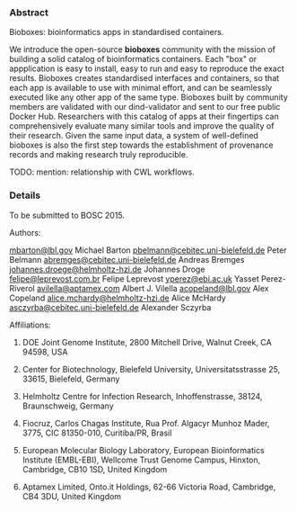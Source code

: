 ### Abstract

Bioboxes: bioinformatics apps in standardised containers.

We introduce the open-source **bioboxes** community with the mission
of building a solid catalog of bioinformatics containers. Each "box"
or appplication is easy to install, easy to run and easy to reproduce
the exact results. Bioboxes creates standardised interfaces and
containers, so that each app is available to use with minimal effort,
and can be seamlessly executed like any other app of the same
type. Bioboxes built by community members are validated with our
dind-validator and sent to our free public Docker Hub. Researchers
with this catalog of apps at their fingertips can comprehensively
evaluate many similar tools and improve the quality of their
research. Given the same input data, a system of well-defined bioboxes
is also the first step towards the establishment of provenance records
and making research truly reproducible.

TODO: mention: relationship with CWL workflows.

### Details

To be submitted to BOSC 2015.


Authors:

mbarton@lbl.gov Michael Barton
pbelmann@cebitec.uni-bielefeld.de Peter Belmann
abremges@cebitec.uni-bielefeld.de Andreas Bremges
johannes.droege@helmholtz-hzi.de Johannes Droge
felipe@leprevost.com.br Felipe Leprevost
yperez@ebi.ac.uk Yasset Perez-Riverol
avilella@aptamex.com Albert J. Vilella
acopeland@lbl.gov Alex Copeland
alice.mchardy@helmholtz-hzi.de Alice McHardy
asczyrba@cebitec.uni-bielefeld.de Alexander Sczyrba

Affiliations:

1. DOE Joint Genome Institute, 2800 Mitchell Drive, Walnut Creek, CA 94598, USA

2. Center for Biotechnology, Bielefeld University, Universitatsstrasse 25, 33615, Bielefeld, Germany

3. Helmholtz Centre for Infection Research, Inhoffenstrasse, 38124, Braunschweig, Germany

4. Fiocruz, Carlos Chagas Institute, Rua Prof. Algacyr Munhoz Mader, 3775, CIC 81350-010, Curitiba/PR, Brasil

5. European Molecular Biology Laboratory, European Bioinformatics Institute (EMBL-EBI), Wellcome Trust Genome Campus, Hinxton, Cambridge, CB10 1SD, United Kingdom

6. Aptamex Limited, Onto.it Holdings, 62-66 Victoria Road, Cambridge, CB4 3DU, United Kingdom
